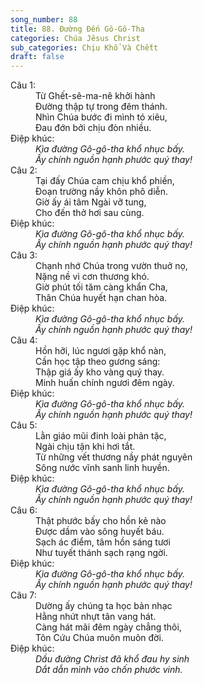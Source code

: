 ```yaml
---
song_number: 88
title: 88. Đường Đến Gô-Gô-Tha
categories: Chúa Jêsus Christ
sub_categories: Chịu Khổ Và Chếtt
draft: false
---
```

<dl><dt>Câu 1:</dt><dd data-verse="1">Từ Ghết-sê-ma-nê khởi hành <br/>Đường thập tự trong đêm thánh. <br/>Nhìn Chúa bước đi mình tó xiêu, <br/>Đau đớn bởi chịu đòn nhiều. </dd><dt>Điệp khúc:</dt><dd data-chorus="1"><em>Kìa đường Gô-gô-tha khổ nhục bấy. <br/>Ấy chính nguồn hạnh phước quý thay! </em></dd><dt>Câu 2:</dt><dd data-verse="2">Tại đấy Chúa cam chịu khổ phiền, <br/>Đoạn trường nầy khôn phô diễn. <br/>Giờ ấy ái tâm Ngài vỡ tung, <br/>Cho đến thở hơi sau cùng. </dd><dt>Điệp khúc:</dt><dd data-chorus="1"><em>Kìa đường Gô-gô-tha khổ nhục bấy. <br/>Ấy chính nguồn hạnh phước quý thay! </em></dd><dt>Câu 3:</dt><dd data-verse="3">Chạnh nhớ Chúa trong vườn thuở nọ, <br/>Nặng nề vì cơn thương khó. <br/>Giờ phút tối tăm càng khẩn Cha, <br/>Thân Chúa huyết hạn chan hòa. </dd><dt>Điệp khúc:</dt><dd data-chorus="1"><em>Kìa đường Gô-gô-tha khổ nhục bấy. <br/>Ấy chính nguồn hạnh phước quý thay! </em></dd><dt>Câu 4:</dt><dd data-verse="4"> Hồn hỡi, lúc ngươi gặp khổ nàn, <br/>Cần học tập theo gương sáng: <br/>Thập giá ấy kho vàng quý thay. <br/>Minh huấn chính ngươi đêm ngày. </dd><dt>Điệp khúc:</dt><dd data-chorus="1"><em>Kìa đường Gô-gô-tha khổ nhục bấy. <br/>Ấy chính nguồn hạnh phước quý thay! </em></dd><dt>Câu 5:</dt><dd data-verse="5">Lằn giáo mũi đinh loài phản tặc, <br/>Ngài chịu tận khi hơi tắt. <br/>Từ những vết thương nầy phát nguyên <br/>Sông nước vĩnh sanh linh huyền. </dd><dt>Điệp khúc:</dt><dd data-chorus="1"><em>Kìa đường Gô-gô-tha khổ nhục bấy. <br/>Ấy chính nguồn hạnh phước quý thay! </em></dd><dt>Câu 6:</dt><dd data-verse="6">Thật phước bấy cho hồn kẻ nào <br/>Được dầm vào sông huyết báu. <br/>Sạch ác điểm, tâm hồn sáng tươi <br/>Như tuyết thánh sạch rạng ngời. </dd><dt>Điệp khúc:</dt><dd data-chorus="1"><em>Kìa đường Gô-gô-tha khổ nhục bấy. <br/>Ấy chính nguồn hạnh phước quý thay! </em></dd><dt>Câu 7:</dt><dd data-verse="7">Dường ấy chúng ta học bản nhạc <br/>Hằng nhứt nhựt tân vang hát. <br/>Càng hát mãi đêm ngày chẳng thôi, <br/>Tôn Cứu Chúa muôn muôn đời. </dd><dt>Điệp khúc:</dt><dd data-chorus="2"><em>Dầu đường Christ đã khổ đau hy sinh <br/>Dắt dẫn mình vào chốn phước vinh. </em></dd></dl>